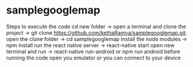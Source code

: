 # samplegooglemap

Steps to execute the code
  cd new folder -> 
  open a terminal and clone the project -> git clone https://github.com/kethaRamya/samplegooglemap.git.
  open the clone folder -> cd samplegooglemap
  Install the node modules -> npm install
  run the react native server -> react-native start
  open new terminal and run -> react-native run-android or npm run android
  before running the code open you emulator or you can connect to your device
